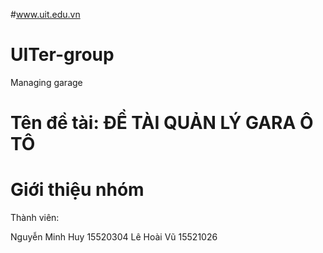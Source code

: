 #www.uit.edu.vn
# UITer-group
Managing garage

# Tên đề tài: ĐỀ TÀI QUẢN LÝ GARA Ô TÔ

# Giới thiệu nhóm
  Thành viên:

  Nguyễn Minh Huy 15520304
  Lê Hoài Vũ 15521026
